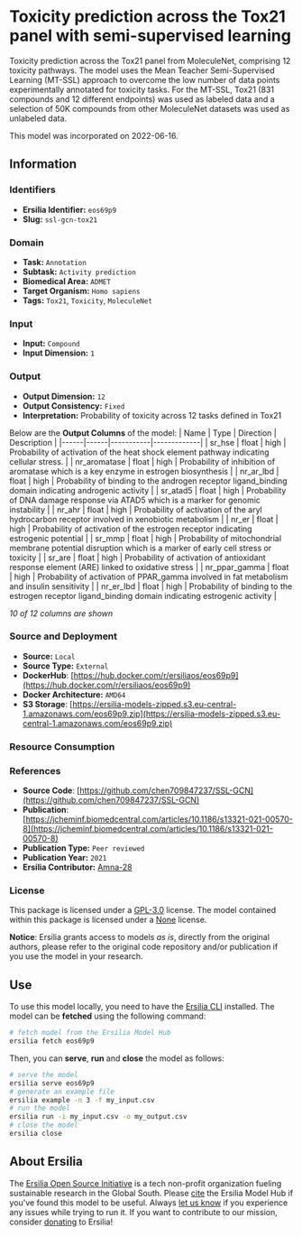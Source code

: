 # Toxicity prediction across the Tox21 panel with semi-supervised learning

Toxicity prediction across the Tox21 panel from MoleculeNet, comprising 12 toxicity pathways. The model uses the Mean Teacher Semi-Supervised Learning (MT-SSL) approach to overcome the low number of data points experimentally annotated for toxicity tasks. For the MT-SSL, Tox21 (831 compounds and 12 different endpoints) was used as labeled data and a selection of 50K compounds from other MoleculeNet datasets was used as unlabeled data.

This model was incorporated on 2022-06-16.

## Information
### Identifiers
- **Ersilia Identifier:** `eos69p9`
- **Slug:** `ssl-gcn-tox21`

### Domain
- **Task:** `Annotation`
- **Subtask:** `Activity prediction`
- **Biomedical Area:** `ADMET`
- **Target Organism:** `Homo sapiens`
- **Tags:** `Tox21`, `Toxicity`, `MoleculeNet`

### Input
- **Input:** `Compound`
- **Input Dimension:** `1`

### Output
- **Output Dimension:** `12`
- **Output Consistency:** `Fixed`
- **Interpretation:** Probability of toxicity across 12 tasks defined in Tox21

Below are the **Output Columns** of the model:
| Name | Type | Direction | Description |
|------|------|-----------|-------------|
| sr_hse | float | high | Probability of activation of the heat shock element pathway indicating cellular stress. |
| nr_aromatase | float | high | Probability of inhibition of aromatase which is a key enzyme in estrogen biosynthesis |
| nr_ar_lbd | float | high | Probability of binding to the androgen receptor ligand_binding domain indicating androgenic activity |
| sr_atad5 | float | high | Probability of DNA damage response via ATAD5 which is a marker for genomic instability |
| nr_ahr | float | high | Probability of activation of the aryl hydrocarbon receptor involved in xenobiotic metabolism |
| nr_er | float | high | Probability of activation of the estrogen receptor indicating estrogenic potential |
| sr_mmp | float | high | Probability of mitochondrial membrane potential disruption which is a marker of early cell stress or toxicity |
| sr_are | float | high | Probability of activation of antioxidant response element (ARE) linked to oxidative stress |
| nr_ppar_gamma | float | high | Probability of activation of PPAR_gamma involved in fat metabolism and insulin sensitivity |
| nr_er_lbd | float | high | Probability of binding to the estrogen receptor ligand_binding domain indicating estrogenic activity |

_10 of 12 columns are shown_
### Source and Deployment
- **Source:** `Local`
- **Source Type:** `External`
- **DockerHub**: [https://hub.docker.com/r/ersiliaos/eos69p9](https://hub.docker.com/r/ersiliaos/eos69p9)
- **Docker Architecture:** `AMD64`
- **S3 Storage**: [https://ersilia-models-zipped.s3.eu-central-1.amazonaws.com/eos69p9.zip](https://ersilia-models-zipped.s3.eu-central-1.amazonaws.com/eos69p9.zip)

### Resource Consumption


### References
- **Source Code**: [https://github.com/chen709847237/SSL-GCN](https://github.com/chen709847237/SSL-GCN)
- **Publication**: [https://jcheminf.biomedcentral.com/articles/10.1186/s13321-021-00570-8](https://jcheminf.biomedcentral.com/articles/10.1186/s13321-021-00570-8)
- **Publication Type:** `Peer reviewed`
- **Publication Year:** `2021`
- **Ersilia Contributor:** [Amna-28](https://github.com/Amna-28)

### License
This package is licensed under a [GPL-3.0](https://github.com/ersilia-os/ersilia/blob/master/LICENSE) license. The model contained within this package is licensed under a [None](LICENSE) license.

**Notice**: Ersilia grants access to models _as is_, directly from the original authors, please refer to the original code repository and/or publication if you use the model in your research.


## Use
To use this model locally, you need to have the [Ersilia CLI](https://github.com/ersilia-os/ersilia) installed.
The model can be **fetched** using the following command:
```bash
# fetch model from the Ersilia Model Hub
ersilia fetch eos69p9
```
Then, you can **serve**, **run** and **close** the model as follows:
```bash
# serve the model
ersilia serve eos69p9
# generate an example file
ersilia example -n 3 -f my_input.csv
# run the model
ersilia run -i my_input.csv -o my_output.csv
# close the model
ersilia close
```

## About Ersilia
The [Ersilia Open Source Initiative](https://ersilia.io) is a tech non-profit organization fueling sustainable research in the Global South.
Please [cite](https://github.com/ersilia-os/ersilia/blob/master/CITATION.cff) the Ersilia Model Hub if you've found this model to be useful. Always [let us know](https://github.com/ersilia-os/ersilia/issues) if you experience any issues while trying to run it.
If you want to contribute to our mission, consider [donating](https://www.ersilia.io/donate) to Ersilia!

